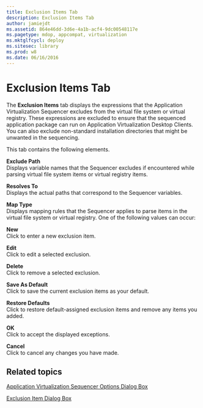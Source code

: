 ```yaml
---
title: Exclusion Items Tab
description: Exclusion Items Tab
author: jamiejdt
ms.assetid: 864e46dd-3d6e-4a1b-acf4-9dc00548117e
ms.pagetype: mdop, appcompat, virtualization
ms.mktglfcycl: deploy
ms.sitesec: library
ms.prod: w8
ms.date: 06/16/2016
---
```



# Exclusion Items Tab


The **Exclusion Items** tab displays the expressions that the Application Virtualization Sequencer excludes from the virtual file system or virtual registry. These expressions are excluded to ensure that the sequenced application package can run on Application Virtualization Desktop Clients. You can also exclude non-standard installation directories that might be unwanted in the sequencing.

This tab contains the following elements.

<a href="" id="exclude-path"></a>**Exclude Path**  
Displays variable names that the Sequencer excludes if encountered while parsing virtual file system items or virtual registry items.

<a href="" id="resolves-to"></a>**Resolves To**  
Displays the actual paths that correspond to the Sequencer variables.

<a href="" id="map-type"></a>**Map Type**  
Displays mapping rules that the Sequencer applies to parse items in the virtual file system or virtual registry. One of the following values can occur:

<a href="" id="new"></a>**New**  
Click to enter a new exclusion item.

<a href="" id="edit"></a>**Edit**  
Click to edit a selected exclusion.

<a href="" id="delete"></a>**Delete**  
Click to remove a selected exclusion.

<a href="" id="save-as-default"></a>**Save As Default**  
Click to save the current exclusion items as your default.

<a href="" id="restore-defaults"></a>**Restore Defaults**  
Click to restore default-assigned exclusion items and remove any items you added.

<a href="" id="ok"></a>**OK**  
Click to accept the displayed exceptions.

<a href="" id="cancel"></a>**Cancel**  
Click to cancel any changes you have made.

## Related topics


[Application Virtualization Sequencer Options Dialog Box](application-virtualization-sequencer-options-dialog-box.md)

[Exclusion Item Dialog Box](exclusion-item-dialog-box.md)

 

 





